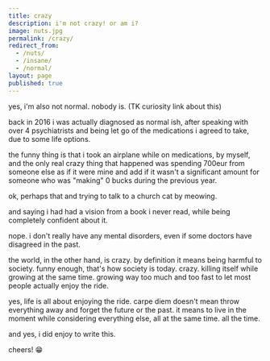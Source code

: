 ```yaml
---
title: crazy
description: i'm not crazy! or am i?
image: nuts.jpg
permalink: /crazy/
redirect_from:
  - /nuts/
  - /insane/
  - /normal/
layout: page
published: true
---
```


yes, i'm also not normal. nobody is. (TK curiosity link about this)

back in 2016 i was actually diagnosed as normal ish, after speaking with over 4 psychiatrists and being let go of the medications i agreed to take, due to some life options.

the funny thing is that i took an airplane while on medications, by myself, and the only real crazy thing that happened was spending 700eur from someone else as if it were mine and add if it wasn't a significant amount for someone who was "making" 0 bucks during the previous year.

ok, perhaps that and trying to talk to a church cat by meowing.

and saying i had had a vision from a book i never read, while being completely confident about it.

nope. i don't really have any mental disorders, even if some doctors have disagreed in the past.

the world, in the other hand, is crazy. by definition it means being harmful to society. funny enough, that's how society is today. crazy. killing itself while growing at the same time. growing way too much and too fast to let most people actually enjoy the ride.

yes, life is all about enjoying the ride. carpe diem doesn't mean throw everything away and forget the future or the past. it means to live in the moment while considering everything else, all at the same time. all the time.

and yes, i did enjoy to write this.

cheers! 😁
